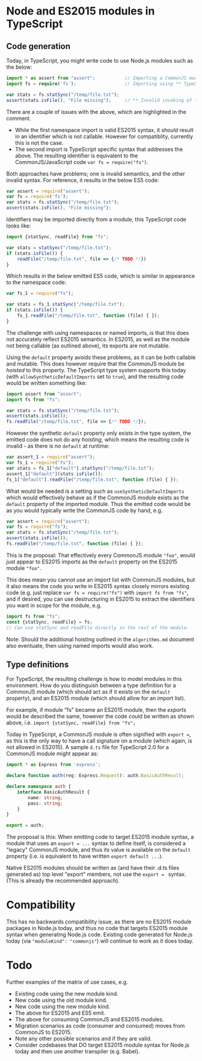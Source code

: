 # Node and ES2015 modules in TypeScript

## Code generation
Today, in TypeScript, you might write code to use Node.js modules such as the below:

```typescript
import * as assert from "assert";           // Importing a CommonJS module as a namespace
import fs = require('fs');                  // Importing using ** TypeScript specific syntax **

var stats = fs.statSync("/temp/file.txt");  
assert(stats.isFile(), "File missing");     // ** Invalid invoking of the namespace as a function **
```

There are a couple of issues with the above, which are highlighted in the comment.

 - While the first namespace import is valid ES2015 syntax, it _should_ result in an identifier
 which is not callable. However for compatiblity, currently this is not the case.
 - The second import is TypeScript specific syntax that addresses the above. The resulting 
 identifier is equivalent to the CommonJS/JavaScript code `var fs = require("fs")`.

Both approaches have problems; one is invalid semantics, and the other invalid syntax. For 
reference, it results in the below ES5 code:

```javascript
var assert = require("assert");
var fs = require('fs');
var stats = fs.statSync("/temp/file.txt");
assert(stats.isFile(), "File missing");
```

Identifiers may be imported directly from a module, this TypeScript code looks like:

```typescript
import {statSync, readFile} from "fs";

var stats = statSync("/temp/file.txt");
if (stats.isFile()) {
    readFile("/temp/file.txt", file => {/* TODO */})
}
```

Which results in the below emitted ES5 code, which is similar in appearance to the namespace code:

```javascript
var fs_1 = require("fs");

var stats = fs_1.statSync("/temp/file.txt");
if (stats.isFile()) {
    fs_1.readFile("/temp/file.txt", function (file) { });
}
```

The challenge with using namespaces or named imports, is that this does not accurately reflect
ES2015 semantics. In ES2015, as well as the module not being callable (as outlined above), its
exports are not mutable.

Using the `default` property avoids these problems, as it can be both callable and mutable. This
does however require that the CommonJS module be _hoisted_ to this property. The TypeScript type
system supports this today (with `allowSyntheticDefaultImports` set to `true`), and the resulting
code would be written something like:

```typescript
import assert from "assert";
import fs from "fs";

var stats = fs.statSync("/temp/file.txt");
assert(stats.isFile());
fs.readFile("/temp/file.txt", file => {/* TODO */});
```

However the synthetic `default` property only exists in the type system, the emitted code does
not do any _hoisting_, which means the resulting code is invalid - as there is no `default` at
runtime:

```javascript
var assert_1 = require("assert");
var fs_1 = require("fs");
var stats = fs_1["default"].statSync("/temp/file.txt");
assert_1["default"](stats.isFile());
fs_1["default"].readFile("/temp/file.txt", function (file) { });
```

What would be needed is a setting such as `useSyntheticDefaultImports` which would effectively
behave as if the CommonJS module exists as the `default` property of the imported module. Thus the
emitted code would be as you would typically write the CommonJS code by hand, e.g.

```javascript
var assert = require("assert");
var fs = require("fs");
var stats = fs.statSync("/temp/file.txt");
assert(stats.isFile());
fs.readFile("/temp/file.txt", function (file) { });
```

This is the proposal: That effectively every CommonJS module `"foo"`, would just appear to ES2015 imports
as the `default` property on the ES2015 module `"foo"`.

This does mean you cannot use an import list with CommonJS modules, but it also means the code you
write in ES2015 syntax closely mirrors existing code (e.g. just replace `var fs = require("fs")`
with `import fs from "fs"`, and if desired, you can use destructuring in ES2015 to extract the
identifiers you want in scope for the module, e.g.

```typescript
import fs from "fs";
const {statSync, readFile} = fs;
// Can use statSync and readFile directly in the rest of the module.
```

Note: Should the additional hoisting outlined in the `algorithms.md` document also eventuate, then
using named imports would also work.

## Type definitions
For TypeScript, the resulting challenge is how to model modules in this environment. How do you
distinguish between a type definition for a CommonJS module (which should act as if it exists on the
`default` property), and an ES2015 module (which should allow for an import list).

For example, if module "fs" became an ES2015 module, then the _exports_ would be described the same,
however the code could be written as shown above, i.e. `import {statSync, readFile} from "fs";`

Today in TypeScript, a CommonJS module is often signified with `export =`, as this is the only way
to have a call signature on a module (which again, is not allowed in ES2015). A sample `d.ts` file 
for TypeScript 2.0 for a CommonJS module might appear as:

```typescript
import * as Express from 'express';

declare function auth(req: Express.Request): auth.BasicAuthResult;

declare namespace auth {
    interface BasicAuthResult {
        name: string;
        pass: string;
    }
}

export = auth;
```

The proposal is this: When emitting code to target ES2015 module syntax, a module that uses
an `export = ...` syntax to define itself, is considered a "legacy" CommonJS module, and thus its
value is available on the `default` property (i.e. is equivalent to have written `export default ...`).

Native ES2015 modules should be written as (and have their .d.ts files generated as) top level 
"export" members, not use the `export = ` syntax. (This is already the recommended approach).

# Compatibility
This has no backwards compatibility issue, as there are no ES2015 module packages in Node.js
today, and thus no code that targets ES2015 module syntax when generating Node.js code. Existing
code generated for Node.js today (via `"moduleKind": "commonjs"`) will
continue to work as it does today.

# Todo
Further examples of the matrix of use cases, e.g.
 - Existing code using the new module kind.
 - New code using the old module kind.
 - New code using the new module kind.
 - The above for ES2015 and ES5 emit.
 - The above for consuming CommonJS and ES2015 modules.
 - Migration scenarios as code (consumer and consumed) moves from CommonJS to ES2015.
 - Note any other possible scenarios and if they are valid.
 - Consider codebases that DO target ES2015 module syntax for Node.js today and then use
 another transpiler (e.g. Babel).
